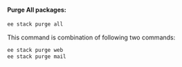 #### Purge All packages:
```bash
ee stack purge all
```
This command is combination of following two commands:
```bash
ee stack purge web
ee stack purge mail
```
